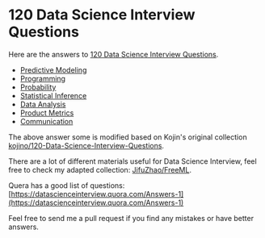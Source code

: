 # 120 Data Science Interview Questions

Here are the answers to [120 Data Science Interview Questions](http://www.datasciencequestions.com/).

- [Predictive Modeling](predictive-modeling.md)
- [Programming](programming.md)
- [Probability](probability.md)
- [Statistical Inference](statistical-inference.md)
- [Data Analysis](data-analysis.md)
- [Product Metrics](product-metrics.md)
- [Communication](communication.md)

The above answer some is modified based on Kojin's original collection [kojino/120-Data-Science-Interview-Questions](https://github.com/kojino/120-Data-Science-Interview-Questions).

There are a lot of different materials useful for Data Science Interview, feel free to check my adapted collection: [JifuZhao/FreeML](https://github.com/JifuZhao/FreeML).

Quera has a good list of questions: [https://datascienceinterview.quora.com/Answers-1](https://datascienceinterview.quora.com/Answers-1)

Feel free to send me a pull request if you find any mistakes or have better answers.
